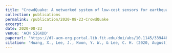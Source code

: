 ```yaml
---
title: "CrowdQuake: A networked system of low-cost sensors for earthquake detection via deep learning"
collection: publications
permalink: /publication/2020-08-23-CrowdQuake
excerpt: 
date: 2020-08-23
venue: 'ACM SIGKDD'
paperurl: 'https://dl-acm-org.portal.lib.fit.edu/doi/abs/10.1145/3394486.3403378'
citation: 'Huang, X., Lee, J., Kwon, Y. W., & Lee, C. H. (2020, August). CrowdQuake: A networked system of low-cost sensors for earthquake detection via deep learning. In Proceedings of the 26th ACM SIGKDD International Conference on Knowledge Discovery & Data Mining (pp. 3261-3271).'
---
```

<!-- This paper is about the number 1. The number 2 is left for future work. -->

<!-- [Download paper here](http://academicpages.github.io/files/paper1.pdf)

Recommended citation: Your Name, You. (2009). "Paper Title Number 1." <i>Journal 1</i>. 1(1). -->
